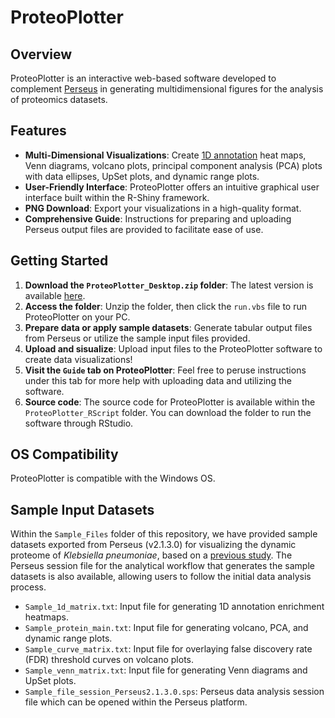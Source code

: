 
# ProteoPlotter

## Overview
ProteoPlotter is an interactive web-based software developed to complement [Perseus](https://maxquant.net/perseus/) in generating multidimensional figures for the analysis of proteomics datasets.  

## Features
- **Multi-Dimensional Visualizations**: Create [1D annotation](https://doi.org/10.1186/1471-2105-13-S16-S12) heat maps, Venn diagrams, volcano plots, principal component analysis (PCA) plots with data ellipses, UpSet plots, and dynamic range plots.
- **User-Friendly Interface**: ProteoPlotter offers an intuitive graphical user interface built within the R-Shiny framework.
- **PNG Download**: Export your visualizations in a high-quality format.
- **Comprehensive Guide**: Instructions for preparing and uploading Perseus output files are provided to facilitate ease of use.

## Getting Started
1. **Download the `ProteoPlotter_Desktop.zip` folder**: The latest version is available [here](https://github.com/JGM-Lab-UoG/Extending_Perseus-Esther-/releases/tag/v1.0.0).
2. **Access the folder**: Unzip the folder, then click the `run.vbs` file to run ProteoPlotter on your PC. 
3. **Prepare data or apply sample datasets**: Generate tabular output files from Perseus or utilize the sample input files provided.
4. **Upload and sisualize**: Upload input files to the ProteoPlotter software to create data visualizations!
5. **Visit the `Guide` tab on ProteoPlotter**: Feel free to peruse instructions under this tab for more help with uploading data and utilizing the software.
6. **Source code**: The source code for ProteoPlotter is available within the `ProteoPlotter_RScript` folder. You can download the folder to run the software through RStudio.

## OS Compatibility
ProteoPlotter is compatible with the Windows OS. 

## Sample Input Datasets
Within the `Sample_Files` folder of this repository, we have provided sample datasets exported from Perseus (v2.1.3.0) for visualizing the dynamic proteome of *Klebsiella pneumoniae*, based on a [previous study](https://doi.org/10.3389/fmicb.2020.00546). The Perseus session file for the analytical workflow that generates the sample datasets is also available, allowing users to follow the initial data analysis process. 
- `Sample_1d_matrix.txt`: Input file for generating 1D annotation enrichment heatmaps.
- `Sample_protein_main.txt`: Input file for generating volcano, PCA, and dynamic range plots.  
- `Sample_curve_matrix.txt`: Input file for overlaying false discovery rate (FDR) threshold curves on volcano plots. 
- `Sample_venn_matrix.txt`: Input file for generating Venn diagrams and UpSet plots. 
- `Sample_file_session_Perseus2.1.3.0.sps`: Perseus data analysis session file which can be opened within the Perseus platform. 



